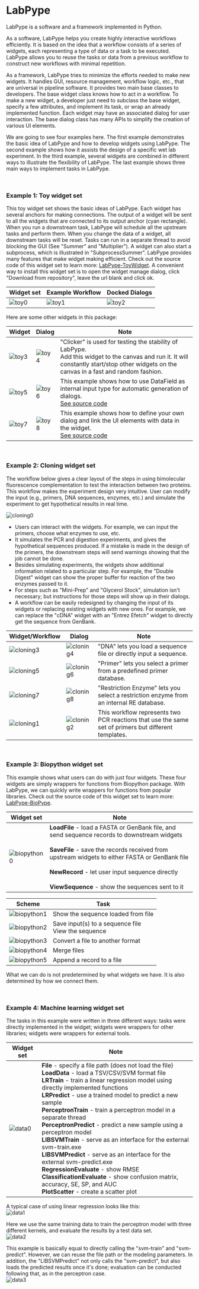 # LabPype
LabPype is a software and a framework implemented in Python.

As a software, LabPype helps you create highly interactive workflows efficiently.
It is based on the idea that a workflow consists of a series of widgets, each representing a type of data or a task to be executed.
LabPype allows you to reuse the tasks or data from a previous workflow to construct new workflows with minimal repetition.

As a framework, LabPype tries to minimize the efforts needed to make new widgets.
It handles GUI, resource management, workflow logic, etc., that are universal in pipeline software.
It provides two main base classes to developers. The base widget class knows how to act in a workflow.
To make a new widget, a developer just need to subclass the base widget, specify a few attributes, and implement its task, or wrap an already implemented function.
Each widget may have an associated dialog for user interaction. The base dialog class has many APIs to simplify the creation of various UI elements.

We are going to see four examples here.
The first example demonstrates the basic idea of LabPype and how to develop widgets using LabPype.
The second example shows how it assists the design of a specific wet lab experiment.
In the third example, several widgets are combined in different ways to illustrate the flexibility of LabPype.
The last example shows three main ways to implement tasks in LabPype.

<br>

### Example 1: Toy widget set

This toy widget set shows the basic ideas of LabPype. Each widget has several anchors for making connections.
The output of a widget will be sent to all the widgets that are connected to its output anchor (cyan rectangle).
When you run a downstream task, LabPype will schedule all the upstream tasks and perform them.
When you change the data of a widget, all downstream tasks will be reset.
Tasks can run in a separate thread to avoid blocking the GUI (See "Summer" and "Multiplier").
A widget can also start a subprocess, which is illustrated in "SubprocessSummer".
LabPype provides many features that make widget making efficient. Check out the source code of this widget set to learn more: [LabPype-ToyWidget](https://github.com/yadizhou/LabPype-ToyWidget).
A convenient way to install this widget set is to open the widget manage dialog, click "Download from repository", leave the url blank and click ok.

| Widget set | Example Workflow | Docked Dialogs |
| --- | --- | --- |
| ![toy0](assets/img/toy/0.png) | ![toy1](assets/img/toy/1.png) | ![toy2](assets/img/toy/2.png) |

Here are some other widgets in this package:

| Widget | Dialog | Note |
| --- | --- | --- |
| ![toy3](assets/img/toy/3.png) | ![toy4](assets/img/toy/4.png) | "Clicker" is used for testing the stability of LabPype.<br>Add this widget to the canvas and run it. It will constantly start/stop other widgets on the canvas in a fast and random fashion. |
| ![toy5](assets/img/toy/5.png) | ![toy6](assets/img/toy/6.png) | This example shows how to use DataField as internal input type for automatic generation of dialogs.<br>[See source code](https://github.com/yadizhou/LabPype-ToyWidget/blob/b43b289f98da8f9df607ca8fbf8a0666df1309d0/toy/widget.py#L122) |
| ![toy7](assets/img/toy/7.png) | ![toy8](assets/img/toy/8.png) | This example shows how to define your own dialog and link the UI elements with data in the widget.<br>[See source code](https://github.com/yadizhou/LabPype-ToyWidget/blob/b43b289f98da8f9df607ca8fbf8a0666df1309d0/toy/dialog.py#L17) |

<br>

### Example 2: Cloning widget set
The workflow below gives a clear layout of the steps in using bimolecular fluorescence complementation to test the interaction between two proteins.
This workflow makes the experiment design very intuitive. User can modify the input (e.g., primers, DNA sequences, enzymes, etc.) and simulate the experiment to get hypothetical results in real time.

![cloning0](assets/img/cloning/0.png)

* Users can interact with the widgets. For example, we can input the primers, choose what enzymes to use, etc.
* It simulates the PCR and digestion experiments, and gives the hypothetical sequences produced. If a mistake is made in the design of the primers, the downstream steps will send warnings showing that the job cannot be done.
* Besides simulating experiments, the widgets show additional information related to a particular step. For example, the "Double Digest" widget can show the proper buffer for reaction of the two enzymes passed to it.
* For steps such as "Mini-Prep" and "Glycerol Stock", simulation isn't necessary; but instructions for those steps will show up in their dialogs.
* A workflow can be easily redesigned by changing the input of its widgets or replacing existing widgets with new ones. For example, we can replace the "cDNA" widget with an "Entrez Efetch" widget to directly get the sequence from GenBank.

| Widget/Workflow | Dialog | Note |
| --- | --- | --- |
| ![cloning3](assets/img/cloning/3.png) | ![cloning4](assets/img/cloning/4.png) | "DNA" lets you load a sequence file or directly input a sequence. |
| ![cloning5](assets/img/cloning/5.png) | ![cloning6](assets/img/cloning/6.png) | "Primer" lets you select a primer from a predefined primer database. |
| ![cloning7](assets/img/cloning/7.png) | ![cloning8](assets/img/cloning/8.png) | "Restriction Enzyme" lets you select a restriction enzyme from an internal RE database. |
| ![cloning1](assets/img/cloning/1.png) | ![cloning2](assets/img/cloning/2.png) | This workflow represents two PCR reactions that use the same set of primers but different templates. |

<br>

### Example 3: Biopython widget set
This example shows what users can do with just four widgets. These four widgets are simply wrappers for functions from Biopython package.
With LabPype, we can quickly write wrappers for functions from popular libraries.
Check out the source code of this widget set to learn more: [LabPype-BioPype](https://github.com/yadizhou/LabPype-BioPype).

| Widget set | Note |
| --- | --- |
| ![biopython0](assets/img/biopython/0.png) | **LoadFile** - load a FASTA or GenBank file, and send sequence records to downstream widgets<br><br>**SaveFile** - save the records received from upstream widgets to either FASTA or GenBank file<br><br>**NewRecord** - let user input sequence directly<br><br>**ViewSequence** - show the sequences sent to it |

| Scheme | Task |
| --- | --- |
| ![biopython1](assets/img/biopython/1.png) | Show the sequence loaded from file |
| ![biopython2](assets/img/biopython/2.png) | Save input(s) to a sequence file<br>View the sequence |
| ![biopython3](assets/img/biopython/3.png) | Convert a file to another format |
| ![biopython4](assets/img/biopython/4.png) | Merge files |
| ![biopython5](assets/img/biopython/5.png) | Append a record to a file |

What we can do is not predetermined by what widgets we have. It is also determined by how we connect them.

<br>

### Example 4: Machine learning widget set
The tasks in this example were written in three different ways: tasks were directly implemented in the widget; widgets were wrappers for other libraries; widgets were wrappers for external tools.

| Widget set | Note |
| --- | --- |
| ![data0](assets/img/data/0.png) | **File** - specify a file path (does not load the file)<br>**LoadData** - load a TSV/CSV/SVM format file<br>**LRTrain** - train a linear regression model using directly implemented functions<br>**LRPredict** - use a trained model to predict a new sample<br>**PerceptronTrain** - train a perceptron model in a separate thread<br>**PerceptronPredict** - predict a new sample using a perceptron model<br>**LIBSVMTrain** - serve as an interface for the external svm-train.exe<br>**LIBSVMPredict** - serve as an interface for the external svm-predict.exe<br>**RegressionEvaluate** - show RMSE<br>**ClassificationEvaluate** - show confusion matrix, accuracy, SE, SP, and AUC<br>**PlotScatter** - create a scatter plot |

A typical case of using linear regression looks like this:  
![data1](assets/img/data/1.png)
<br>

Here we use the same training data to train the perceptron model with three different kernels, and evaluate the results by a test data set.  
![data2](assets/img/data/2.png)
<br>

This example is basically equal to directly calling the "svm-train" and "svm-predict". However, we can reuse the file path or the modeling parameters.
In addition, the "LIBSVMPredict" not only calls the "svm-predict", but also loads the predicted results once it's done; evaluation can be conducted following that, as in the perceptron case.  
![data3](assets/img/data/3.png)
